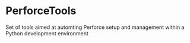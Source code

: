 # PerforceTools

Set of tools aimed at automting Perforce setup and management within a Python development environment
